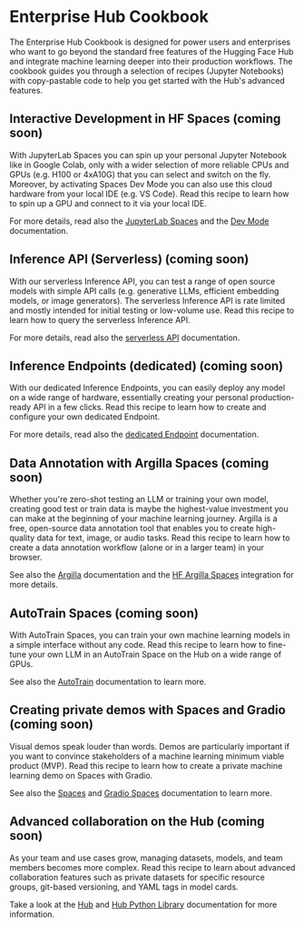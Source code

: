 # Enterprise Hub Cookbook

The Enterprise Hub Cookbook is designed for power users and enterprises who want to go beyond the standard free features of the Hugging Face Hub and integrate machine learning deeper into their production workflows. The cookbook guides you through a selection of recipes (Jupyter Notebooks) with copy-pastable code to help you get started with the Hub's advanced features.

<Youtube id="CPQGBn-yXJQ"/>


## Interactive Development in HF Spaces  (coming soon)
With JupyterLab Spaces you can spin up your personal Jupyter Notebook like in Google Colab, only with a wider selection of more reliable CPUs and GPUs (e.g. H100 or 4xA10G) that you can select and switch on the fly. Moreover, by activating Spaces Dev Mode you can also use this cloud hardware from your local IDE (e.g. VS Code). Read this recipe to learn how to spin up a GPU and connect to it via your local IDE.

For more details, read also the [JupyterLab Spaces](https://huggingface.co/docs/hub/spaces-sdks-docker-jupyter) and the [Dev Mode](https://huggingface.co/dev-mode-explorers) documentation.


## Inference API (Serverless)  (coming soon)
With our serverless Inference API, you can test a range of open source models with simple API calls (e.g. generative LLMs, efficient embedding models, or image generators). The serverless Inference API is rate limited and mostly intended for initial testing or low-volume use. Read this recipe to learn how to query the serverless Inference API.

For more details, read also the [serverless API](https://huggingface.co/docs/api-inference/index) documentation.


## Inference Endpoints (dedicated)  (coming soon)

With our dedicated Inference Endpoints, you can easily deploy any model on a wide range of hardware, essentially creating your personal production-ready API in a few clicks. Read this recipe to learn how to create and configure your own dedicated Endpoint.

For more details, read also the [dedicated Endpoint](https://huggingface.co/docs/inference-endpoints/index) documentation. 


## Data Annotation with Argilla Spaces  (coming soon)

Whether you're zero-shot testing an LLM or training your own model, creating good test or train data is maybe the highest-value investment you can make at the beginning of your machine learning journey. Argilla is a free, open-source data annotation tool that enables you to create high-quality data for text, image, or audio tasks. Read this recipe to learn how to create a data annotation workflow (alone or in a larger team) in your browser.

See also the [Argilla](https://docs.argilla.io/en/latest/) documentation and the [HF Argilla Spaces](https://huggingface.co/docs/hub/spaces-sdks-docker-argilla) integration for more details.


## AutoTrain Spaces  (coming soon)
With AutoTrain Spaces, you can train your own machine learning models in a simple interface without any code. Read this recipe to learn how to fine-tune your own LLM in an AutoTrain Space on the Hub on a wide range of GPUs. 

See also the [AutoTrain](https://huggingface.co/docs/autotrain/index) documentation to learn more.


## Creating private demos with Spaces and Gradio  (coming soon)

Visual demos speak louder than words. Demos are particularly important if you want to convince stakeholders of a machine learning minimum viable product (MVP). Read this recipe to learn how to create a private machine learning demo on Spaces with Gradio.

See also the [Spaces](https://huggingface.co/docs/hub/spaces-overview) and [Gradio Spaces](https://huggingface.co/docs/hub/spaces-sdks-gradio) documentation to learn more.


## Advanced collaboration on the Hub  (coming soon)

As your team and use cases grow, managing datasets, models, and team members becomes more complex. Read this recipe to learn about advanced collaboration features such as private datasets for specific resource groups, git-based versioning, and YAML tags in model cards. 

Take a look at the [Hub](https://huggingface.co/docs/hub/index) and [Hub Python Library](https://huggingface.co/docs/huggingface_hub/index) documentation for more information.

